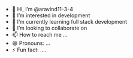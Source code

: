 - 👋 Hi, I’m @aravind11-3-4
- 👀 I’m interested in development
- 🌱 I’m currently learning full stack development
- 💞️ I’m looking to collaborate on 
- 📫 How to reach me ...
- 😄 Pronouns: ...
- ⚡ Fun fact: ....

<!---
aravind11-3-4/aravind11-3-4 is a ✨ special ✨ repository because its `README.md` (this file) appears on your GitHub profile.
You can click the Preview link to take a look at your changes.
--->
